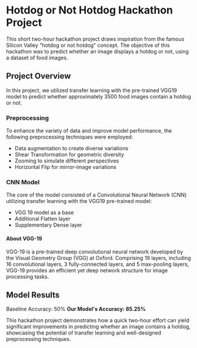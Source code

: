 # Hotdog or Not Hotdog Hackathon Project
This short two-hour hackathon project draws inspiration from the famous Silicon Valley "hotdog or not hotdog" concept. The objective of this hackathon was to predict whether an image displays a hotdog or not, using a dataset of food images.

## Project Overview
In this project, we utilized transfer learning with the pre-trained VGG19 model to predict whether approximately 3500 food images contain a hotdog or not.

### Preprocessing
To enhance the variety of data and improve model performance, the following preprocessing techniques were employed:

- Data augmentation to create diverse variations
- Shear Transformation for geometric diversity
- Zooming to simulate different perspectives
- Horizontal Flip for mirror-image variations

### CNN Model
The core of the model consisted of a Convolutional Neural Network (CNN) utilizing transfer learning with the VGG19 pre-trained model:

- VGG 19 model as a base 
- Additional Flatten layer
- Supplementary Dense layer

#### About VGG-19
VGG-19 is a pre-trained deep convolutional neural network developed by the Visual Geometry Group (VGG) at Oxford. Comprising 19 layers, including 16 convolutional layers, 3 fully-connected layers, and 5 max-pooling layers, VGG-19 provides an efficient yet deep network structure for image processing tasks.

## Model Results
Baseline Accuracy: 50%
**Our Model's Accuracy: 85.25%**

This hackathon project demonstrates how a quick two-hour effort can yield significant improvements in predicting whether an image contains a hotdog, showcasing the potential of transfer learning and well-designed preprocessing techniques.